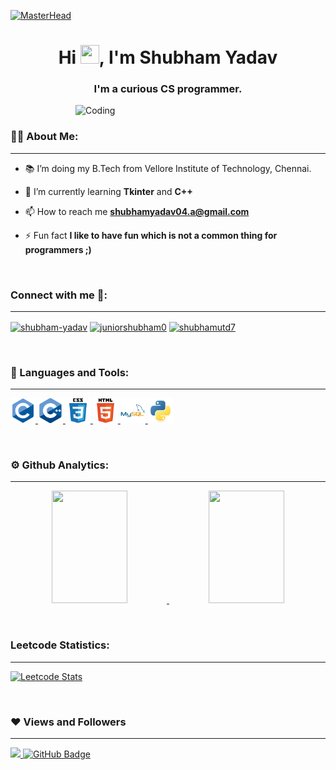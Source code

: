 [![MasterHead](https://blog.bit.ai/wp-content/uploads/2018/09/How-to-Embed-GitHub-Gists-in-Your-Documents-Blog-Banner.png)](https://offshujr04.io)
<h1 align="center">Hi <img src="https://raw.githubusercontent.com/MartinHeinz/MartinHeinz/master/wave.gif" height="30px" width="30px">, I'm Shubham Yadav</h1>
<h3 align="center">I'm a curious CS programmer.</h3>
<img align="right" alt="Coding" width="400" src="https://i.pinimg.com/originals/f1/e7/34/f1e734f9cade86fe737a9aa404ad5677.gif">

<br>
<h3 align="left">🙋‍♂️ About Me:</h3>
<hr>

 
- 📚 I’m doing my B.Tech from Vellore Institute of Technology, Chennai.

- 🌱 I’m currently learning **Tkinter** and **C++**

- 📫 How to reach me **shubhamyadav04.a@gmail.com**

- ⚡ Fun fact **I like to have fun which is not a common thing for programmers ;)**
<br>
<h3 align="left">Connect with me 🤝:</h3>
<hr>
<p align="left">
<a href="https://linkedin.com/in/shubham-yadav" target="blank"><img align="center" src="https://raw.githubusercontent.com/rahuldkjain/github-profile-readme-generator/master/src/images/icons/Social/linked-in-alt.svg" alt="shubham-yadav" height="30" width="40" /></a>
<a href="https://www.hackerrank.com/juniorshubham0" target="blank"><img align="center" src="https://raw.githubusercontent.com/rahuldkjain/github-profile-readme-generator/master/src/images/icons/Social/hackerrank.svg" alt="juniorshubham0" height="30" width="40" /></a>
<a href="https://www.leetcode.com/shubhamutd7" target="blank"><img align="center" src="https://raw.githubusercontent.com/rahuldkjain/github-profile-readme-generator/master/src/images/icons/Social/leet-code.svg" alt="shubhamutd7" height="30" width="40" /></a>
</p>
<br>
<h3 align="left">🚀 Languages and Tools:</h3>
<hr>
<p align="left"> <a href="https://www.cprogramming.com/" target="_blank" rel="noreferrer"> <img src="https://raw.githubusercontent.com/devicons/devicon/master/icons/c/c-original.svg" alt="c" width="40" height="40"/> </a> <a href="https://www.w3schools.com/cpp/" target="_blank" rel="noreferrer"> <img src="https://raw.githubusercontent.com/devicons/devicon/master/icons/cplusplus/cplusplus-original.svg" alt="cplusplus" width="40" height="40"/> </a> <a href="https://www.w3schools.com/css/" target="_blank" rel="noreferrer"> <img src="https://raw.githubusercontent.com/devicons/devicon/master/icons/css3/css3-original-wordmark.svg" alt="css3" width="40" height="40"/> </a> <a href="https://www.w3.org/html/" target="_blank" rel="noreferrer"> <img src="https://raw.githubusercontent.com/devicons/devicon/master/icons/html5/html5-original-wordmark.svg" alt="html5" width="40" height="40"/> </a> <a href="https://www.mysql.com/" target="_blank" rel="noreferrer"> <img src="https://raw.githubusercontent.com/devicons/devicon/master/icons/mysql/mysql-original-wordmark.svg" alt="mysql" width="40" height="40"/> </a> <a href="https://www.python.org" target="_blank" rel="noreferrer"> <img src="https://raw.githubusercontent.com/devicons/devicon/master/icons/python/python-original.svg" alt="python" width="40" height="40"/> </a> </p>
<br>
<h3 align="left">⚙️ Github Analytics:</h3>
<hr>


<p align="center">
<a href="https://github.com/offshujr04">
  <img height="180em" width="49%" src="https://github-readme-stats-eight-theta.vercel.app/api?username=offshujr04&show_icons=true&theme=algolia"/>
  <img height="180em" width="49%" src="https://github-readme-stats-eight-theta.vercel.app/api/top-langs/?username=offshujr04&layout=compact&langs_count=8&theme=algolia"/>
</a>
</p>
<br>
<h3 align="left">Leetcode Statistics:</h3>
<hr>

[![Leetcode Stats](https://leetcard.shubham.utd7/shubhamutd7)](https://leetcode.com/shubhamutd7/)



<br>
<h3 align="left"> ❤ Views and Followers</h3>

<hr>
<a href="https://github.com/Meghna-DAS/github-profile-views-counter">
    <img src="https://komarev.com/ghpvc/?username=offshujr04">
</a>
<a href="https://github.com/offshujr04?tab=followers"><img src="https://img.shields.io/github/followers/offshujr04?label=Followers&style=social" alt="GitHub Badge"></a>
</p>
